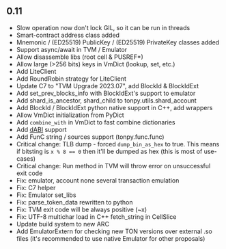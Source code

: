 ## 0.11

- Slow operation now don't lock GIL, so it can be run in threads
- Smart-contract address class added
- Mnemonic / (ED25519) PublicKey / (ED25519) PrivateKey classes added
- Support async/await in TVM / Emulator
- Allow disassemble libs (root cell & PUSREF*)
- Allow large (>256 bits) keys in VmDict (lookup, set, etc.)
- Add LiteClient
- Add RoundRobin strategy for LiteClient
- Update C7 to "TVM Upgrade 2023.07", add BlockId & BlockIdExt
- Add set_prev_blocks_info with BlockIdExt's support to emulator
- Add shard_is_ancestor, shard_child to tonpy.utils.shard_account
- Add BlockId / BlockIdExt python native support in C++, add wrappers
- Allow VmDict initialization from PyDict
- Add `combine_with` in VmDict to fast combine dictionaries
- Add [dABI](https://github.com/disintar/dABI) support
- Add FunC string / sources support (tonpy.func.func)
- Critical change: TLB dump - forced `dump_bin_as_hex` to true. This means if bitsting is `x % 8 == 0` then it'll be
  dumped as hex (this is most of use-cases)
- Critical change: Run method in TVM will throw error on unsuccessful exit code
- Fix: emulator, account none several transaction emulation
- Fix: C7 helper
- Fix: Emulator set_libs
- Fix: parse_token_data rewritten to python
- Fix: TVM exit code will be always positive (~x)
- Fix: UTF-8 multichar load in C++ fetch_string in CellSlice
- Update build system to new ARC
- Add EmulatorExtern for checking new TON versions over external .so files (it's recommended to use native Emulator for
  other proposals)
